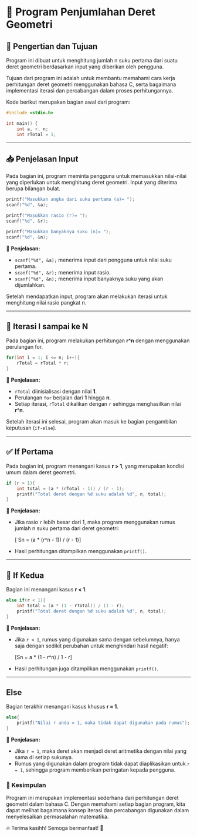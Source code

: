 # 📌 Program Penjumlahan Deret Geometri

## 🏁 Pengertian dan Tujuan

Program ini dibuat untuk menghitung jumlah n suku pertama dari suatu deret geometri berdasarkan input yang diberikan oleh pengguna. 

Tujuan dari program ini adalah untuk membantu memahami cara kerja perhitungan deret geometri menggunakan bahasa C, serta bagaimana implementasi iterasi dan percabangan dalam proses perhitungannya.

Kode berikut merupakan bagian awal dari program:

```c
#include <stdio.h>

int main() {
    int a, r, n;
    int rTotal = 1;
```

---

## 📥 Penjelasan Input

Pada bagian ini, program meminta pengguna untuk memasukkan nilai-nilai yang diperlukan untuk menghitung deret geometri. Input yang diterima berupa bilangan bulat.

```c
printf("Masukkan angka dari suku pertama (a)= ");
scanf("%d", &a);

printf("Masukkan rasio (r)= ");
scanf("%d", &r);

printf("Masukkan banyaknya suku (n)= ");
scanf("%d", &n);
```

🔹 **Penjelasan:**
- `scanf("%d", &a);` menerima input dari pengguna untuk nilai suku pertama.
- `scanf("%d", &r);` menerima input rasio.
- `scanf("%d", &n);` menerima input banyaknya suku yang akan dijumlahkan.

Setelah mendapatkan input, program akan melakukan iterasi untuk menghitung nilai rasio pangkat n.

---

## 🔄 Iterasi I sampai ke N

Pada bagian ini, program melakukan perhitungan **r^n** dengan menggunakan perulangan for.

```c
for(int i = 1; i <= n; i++){
    rTotal = rTotal * r;
}
```

🔹 **Penjelasan:**
- `rTotal` diinisialisasi dengan nilai **1**.
- Perulangan `for` berjalan dari **1** hingga **n**.
- Setiap iterasi, `rTotal` dikalikan dengan `r` sehingga menghasilkan nilai **r^n**.

Setelah iterasi ini selesai, program akan masuk ke bagian pengambilan keputusan (`if-else`).

---

## ✅ If Pertama

Pada bagian ini, program menangani kasus **r > 1**, yang merupakan kondisi umum dalam deret geometri.

```c
if (r > 1){
    int total = (a * (rTotal - 1)) / (r - 1);
    printf("Total deret dengan %d suku adalah %d", n, total);
}
```

🔹 **Penjelasan:**
- Jika rasio `r` lebih besar dari 1, maka program menggunakan rumus jumlah n suku pertama dari deret geometri:
  
  \[ Sn = (a * (r^n - 1)) / (r - 1)\]
  
- Hasil perhitungan ditampilkan menggunakan `printf()`.

---

## 🔻 If Kedua

Bagian ini menangani kasus **r < 1**.

```c
else if(r < 1){
    int total = (a * (1 - rTotal)) / (1 - r);
    printf("Total deret dengan %d suku adalah %d", n, total);
}
```

🔹 **Penjelasan:**
- Jika `r < 1`, rumus yang digunakan sama dengan sebelumnya, hanya saja dengan sedikit perubahan untuk menghindari hasil negatif:
  
  \[Sn = a * (1 - r^n) / 1 - r\]
  
- Hasil perhitungan juga ditampilkan menggunakan `printf()`.

---

##  Else

Bagian terakhir menangani kasus khusus **r = 1**.

```c
else{
    printf("Nilai r anda = 1, maka tidak dapat digunakan pada rumus");
}
```

🔹 **Penjelasan:**
- Jika `r = 1`, maka deret akan menjadi deret aritmetika dengan nilai yang sama di setiap sukunya.
- Rumus yang digunakan dalam program tidak dapat diaplikasikan untuk `r = 1`, sehingga program memberikan peringatan kepada pengguna.

### 🎯 Kesimpulan

Program ini merupakan implementasi sederhana dari perhitungan deret geometri dalam bahasa C. Dengan memahami setiap bagian program, kita dapat melihat bagaimana konsep iterasi dan percabangan digunakan dalam menyelesaikan permasalahan matematika.

🔥 Terima kasihh! Semoga bermanfaat! 🚀

